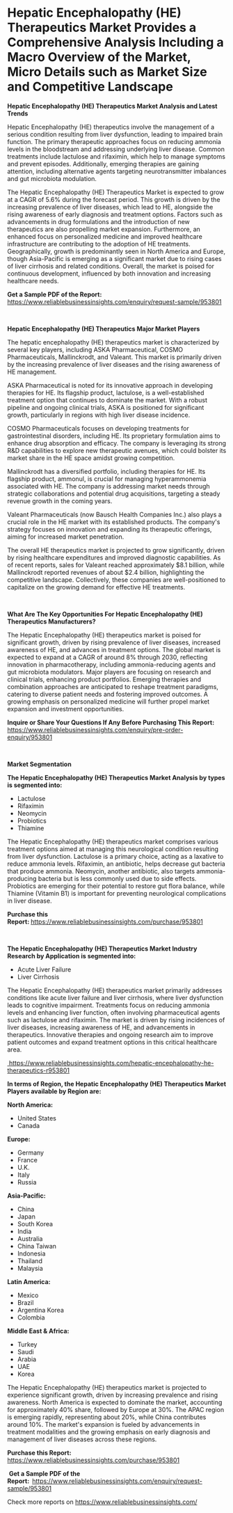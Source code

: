 <p><h1>Hepatic Encephalopathy (HE) Therapeutics Market Provides a Comprehensive Analysis Including a Macro Overview of the Market, Micro Details such as Market Size and Competitive Landscape</h1></p><p><strong>Hepatic Encephalopathy (HE) Therapeutics Market Analysis and Latest Trends</strong></p>
<p><p>Hepatic Encephalopathy (HE) therapeutics involve the management of a serious condition resulting from liver dysfunction, leading to impaired brain function. The primary therapeutic approaches focus on reducing ammonia levels in the bloodstream and addressing underlying liver disease. Common treatments include lactulose and rifaximin, which help to manage symptoms and prevent episodes. Additionally, emerging therapies are gaining attention, including alternative agents targeting neurotransmitter imbalances and gut microbiota modulation.</p><p>The Hepatic Encephalopathy (HE) Therapeutics Market is expected to grow at a CAGR of 5.6% during the forecast period. This growth is driven by the increasing prevalence of liver diseases, which lead to HE, alongside the rising awareness of early diagnosis and treatment options. Factors such as advancements in drug formulations and the introduction of new therapeutics are also propelling market expansion. Furthermore, an enhanced focus on personalized medicine and improved healthcare infrastructure are contributing to the adoption of HE treatments. Geographically, growth is predominantly seen in North America and Europe, though Asia-Pacific is emerging as a significant market due to rising cases of liver cirrhosis and related conditions. Overall, the market is poised for continuous development, influenced by both innovation and increasing healthcare needs.</p></p>
<p><strong>Get a Sample PDF of the Report:&nbsp;</strong> <a href="https://www.reliablebusinessinsights.com/enquiry/request-sample/953801?utm_campaign=3060&utm_medium=2&utm_source=Github&utm_content=ia&utm_term=09032025&utm_id=hepatic-encephalopathy-he-therapeutics">https://www.reliablebusinessinsights.com/enquiry/request-sample/953801</a></p>
<p>&nbsp;</p>
<p><strong>Hepatic Encephalopathy (HE) Therapeutics Major Market Players</strong></p>
<p><p>The hepatic encephalopathy (HE) therapeutics market is characterized by several key players, including ASKA Pharmaceutical, COSMO Pharmaceuticals, Mallinckrodt, and Valeant. This market is primarily driven by the increasing prevalence of liver diseases and the rising awareness of HE management.</p><p>ASKA Pharmaceutical is noted for its innovative approach in developing therapies for HE. Its flagship product, lactulose, is a well-established treatment option that continues to dominate the market. With a robust pipeline and ongoing clinical trials, ASKA is positioned for significant growth, particularly in regions with high liver disease incidence.</p><p>COSMO Pharmaceuticals focuses on developing treatments for gastrointestinal disorders, including HE. Its proprietary formulation aims to enhance drug absorption and efficacy. The company is leveraging its strong R&D capabilities to explore new therapeutic avenues, which could bolster its market share in the HE space amidst growing competition.</p><p>Mallinckrodt has a diversified portfolio, including therapies for HE. Its flagship product, ammonul, is crucial for managing hyperammonemia associated with HE. The company is addressing market needs through strategic collaborations and potential drug acquisitions, targeting a steady revenue growth in the coming years.</p><p>Valeant Pharmaceuticals (now Bausch Health Companies Inc.) also plays a crucial role in the HE market with its established products. The company's strategy focuses on innovation and expanding its therapeutic offerings, aiming for increased market penetration.</p><p>The overall HE therapeutics market is projected to grow significantly, driven by rising healthcare expenditures and improved diagnostic capabilities. As of recent reports, sales for Valeant reached approximately $8.1 billion, while Mallinckrodt reported revenues of about $2.4 billion, highlighting the competitive landscape. Collectively, these companies are well-positioned to capitalize on the growing demand for effective HE treatments.</p></p>
<p>&nbsp;</p>
<p><strong>What Are The Key Opportunities For Hepatic Encephalopathy (HE) Therapeutics Manufacturers?</strong></p>
<p><p>The Hepatic Encephalopathy (HE) therapeutics market is poised for significant growth, driven by rising prevalence of liver diseases, increased awareness of HE, and advances in treatment options. The global market is expected to expand at a CAGR of around 8% through 2030, reflecting innovation in pharmacotherapy, including ammonia-reducing agents and gut microbiota modulators. Major players are focusing on research and clinical trials, enhancing product portfolios. Emerging therapies and combination approaches are anticipated to reshape treatment paradigms, catering to diverse patient needs and fostering improved outcomes. A growing emphasis on personalized medicine will further propel market expansion and investment opportunities.</p></p>
<p><strong>Inquire or Share Your Questions If Any Before Purchasing This Report:</strong> <a href="https://www.reliablebusinessinsights.com/enquiry/pre-order-enquiry/953801?utm_campaign=3060&utm_medium=2&utm_source=Github&utm_content=ia&utm_term=09032025&utm_id=hepatic-encephalopathy-he-therapeutics">https://www.reliablebusinessinsights.com/enquiry/pre-order-enquiry/953801</a></p>
<p>&nbsp;</p>
<p><strong>Market Segmentation</strong></p>
<p><strong>The Hepatic Encephalopathy (HE) Therapeutics Market Analysis by types is segmented into:</strong></p>
<p><ul><li>Lactulose</li><li>Rifaximin</li><li>Neomycin</li><li>Probiotics</li><li>Thiamine</li></ul></p>
<p><p>The Hepatic Encephalopathy (HE) therapeutics market comprises various treatment options aimed at managing this neurological condition resulting from liver dysfunction. Lactulose is a primary choice, acting as a laxative to reduce ammonia levels. Rifaximin, an antibiotic, helps decrease gut bacteria that produce ammonia. Neomycin, another antibiotic, also targets ammonia-producing bacteria but is less commonly used due to side effects. Probiotics are emerging for their potential to restore gut flora balance, while Thiamine (Vitamin B1) is important for preventing neurological complications in liver disease.</p></p>
<p><strong>Purchase this Report:&nbsp;</strong><a href="https://www.reliablebusinessinsights.com/purchase/953801?utm_campaign=3060&utm_medium=2&utm_source=Github&utm_content=ia&utm_term=09032025&utm_id=hepatic-encephalopathy-he-therapeutics">https://www.reliablebusinessinsights.com/purchase/953801</a></p>
<p>&nbsp;</p>
<p><strong>The Hepatic Encephalopathy (HE) Therapeutics Market Industry Research by Application is segmented into:</strong></p>
<p><ul><li>Acute Liver Failure</li><li>Liver Cirrhosis</li></ul></p>
<p><p>The Hepatic Encephalopathy (HE) therapeutics market primarily addresses conditions like acute liver failure and liver cirrhosis, where liver dysfunction leads to cognitive impairment. Treatments focus on reducing ammonia levels and enhancing liver function, often involving pharmaceutical agents such as lactulose and rifaximin. The market is driven by rising incidences of liver diseases, increasing awareness of HE, and advancements in therapeutics. Innovative therapies and ongoing research aim to improve patient outcomes and expand treatment options in this critical healthcare area.</p></p>
<p><a href="https://www.reliablebusinessinsights.com/hepatic-encephalopathy-he-therapeutics-r953801?utm_campaign=3060&utm_medium=2&utm_source=Github&utm_content=ia&utm_term=09032025&utm_id=hepatic-encephalopathy-he-therapeutics">&nbsp;https://www.reliablebusinessinsights.com/hepatic-encephalopathy-he-therapeutics-r953801</a></p>
<p><strong>In terms of Region, the Hepatic Encephalopathy (HE) Therapeutics Market Players available by Region are:</strong></p>
<p>
    <p> <strong> North America: </strong>
        <ul>
            <li>United States</li>
            <li>Canada</li>
        </ul>
        </p> 
    <p> <strong> Europe: </strong>
        <ul>
            <li>Germany</li>
            <li>France</li>
            <li>U.K.</li>
            <li>Italy</li>
            <li>Russia</li>
        </ul>
        </p> 
    <p> <strong> Asia-Pacific: </strong>
        <ul>
            <li>China</li>
            <li>Japan</li>
            <li>South Korea</li>
            <li>India</li>
            <li>Australia</li>
            <li>China Taiwan</li>
            <li>Indonesia</li>
            <li>Thailand</li>
            <li>Malaysia</li>
        </ul>
        </p> 
    <p> <strong> Latin America: </strong>
        <ul>
            <li>Mexico</li>
            <li>Brazil</li>
            <li>Argentina Korea</li>
            <li>Colombia</li>
        </ul>
        </p> 
    <p> <strong> Middle East & Africa: </strong>
        <ul>
            <li>Turkey</li>
            <li>Saudi</li>
            <li>Arabia</li>
            <li>UAE</li>
            <li>Korea</li>
        </ul>
    </p>
    </p>
<p><p>The Hepatic Encephalopathy (HE) therapeutics market is projected to experience significant growth, driven by increasing prevalence and rising awareness. North America is expected to dominate the market, accounting for approximately 40% share, followed by Europe at 30%. The APAC region is emerging rapidly, representing about 20%, while China contributes around 10%. The market's expansion is fueled by advancements in treatment modalities and the growing emphasis on early diagnosis and management of liver diseases across these regions.</p></p>
<p><strong>Purchase this Report: </strong><a href="https://www.reliablebusinessinsights.com/purchase/953801?utm_campaign=3060&utm_medium=2&utm_source=Github&utm_content=ia&utm_term=09032025&utm_id=hepatic-encephalopathy-he-therapeutics">https://www.reliablebusinessinsights.com/purchase/953801</a></p>
<p>&nbsp;<strong>Get a Sample PDF of the Report:&nbsp;&nbsp;</strong><a href="https://www.reliablebusinessinsights.com/enquiry/request-sample/953801?utm_campaign=3060&utm_medium=2&utm_source=Github&utm_content=ia&utm_term=09032025&utm_id=hepatic-encephalopathy-he-therapeutics">https://www.reliablebusinessinsights.com/enquiry/request-sample/953801</a></p>
<p><strong></strong></p>
<p>Check more reports on <a href="https://www.reliablebusinessinsights.com/?utm_campaign=3060&utm_medium=2&utm_source=Github&utm_content=ia&utm_term=09032025&utm_id=hepatic-encephalopathy-he-therapeutics">https://www.reliablebusinessinsights.com/</a></p>